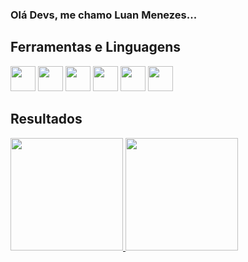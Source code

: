 ### Olá Devs, me chamo Luan Menezes...

## Ferramentas e Linguagens

<img src="https://cdn.jsdelivr.net/gh/devicons/devicon/icons/html5/html5-original-wordmark.svg" width="40" height="40"/> <img src="https://cdn.jsdelivr.net/gh/devicons/devicon/icons/css3/css3-original.svg" width="40" height="40"/> <img src="https://cdn.jsdelivr.net/gh/devicons/devicon/icons/tailwindcss/tailwindcss-original-wordmark.svg" width="40" height="40"/> <img src="https://cdn.jsdelivr.net/gh/devicons/devicon/icons/javascript/javascript-original.svg" width="40" height="40"/>
<img src="https://cdn.jsdelivr.net/gh/devicons/devicon/icons/bootstrap/bootstrap-original.svg" width="40" height="40"/> <img src="https://cdn.jsdelivr.net/gh/devicons/devicon/icons/react/react-original.svg" width="40" height="40"/>


## Resultados

<div>
<a href="https://github.com/luanmenezesbr">
<img height="180em" src="https://github-readme-stats.vercel.app/api/top-langs/?username=luanmenezesbr&layout=compact&langs_count=7&theme=dracula"/>
<img height="180em" src="https://github-readme-stats.vercel.app/api?username=luanmenezesbr&show_icons=true&theme=dracula&include_all_commits=true&count_private=true"/>
</div>
